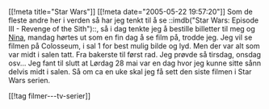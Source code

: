 [[!meta  title="Star Wars"]]
[[!meta  date="2005-05-22 19:57:20"]]
Som de fleste andre her i verden så har jeg tenkt til å se ::imdb("Star Wars: Episode III - Revenge of the Sith")::, så i dag tenkte jeg å bestille billetter til meg og <a href="http://nenia.slaskdot.org">Nina</a>, mandag hørtes ut som en fin dag å se film på, trodde jeg. Jeg vil se filmen på Colosseum, i sal 1 for best mulig bilde og lyd. Men der var alt som var midt i salen tatt. Fra bakerste til først rad. Jeg prøvde så tirsdag, onsdag osv... Jeg fant til slutt at Lørdag 28 mai var en dag hvor jeg kunne sitte sånn delvis midt i salen. Så om ca en uke skal jeg få sett den siste filmen i Star Wars serien.

[[!tag  filmer---tv-serier]]